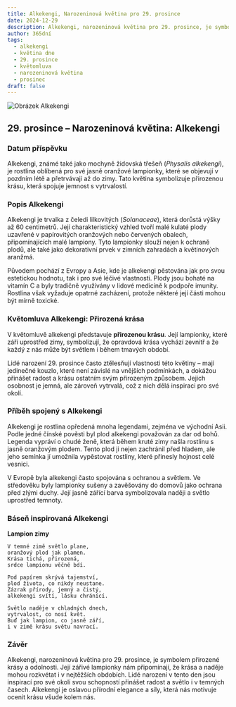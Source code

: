 ```yaml
---
title: Alkekengi, Narozeninová květina pro 29. prosince
date: 2024-12-29
description: Alkekengi, narozeninová květina pro 29. prosince, je symbolem Přirozená krása. Objevte její jedinečný význam, fascinující příběhy a poezii, která oslavuje její krásu.
author: 365dní
tags:
  - alkekengi
  - květina dne
  - 29. prosince
  - květomluva
  - narozeninová květina
  - prosinec
draft: false
---
```


![Obrázek Alkekengi](https://cdn.pixabay.com/photo/2018/10/15/12/44/autumn-fruit-3748896_960_720.jpg#center)


## 29. prosince – Narozeninová květina: Alkekengi

### Datum příspěvku

Alkekengi, známé také jako mochyně židovská třešeň (_Physalis alkekengi_), je rostlina oblíbená pro své jasně oranžové lampionky, které se objevují v pozdním létě a přetrvávají až do zimy. Tato květina symbolizuje přirozenou krásu, která spojuje jemnost s vytrvalostí.

### Popis Alkekengi

Alkekengi je trvalka z čeledi lilkovitých (_Solanaceae_), která dorůstá výšky až 60 centimetrů. Její charakteristický vzhled tvoří malé kulaté plody uzavřené v papírovitých oranžových nebo červených obalech, připomínajících malé lampiony. Tyto lampionky slouží nejen k ochraně plodů, ale také jako dekorativní prvek v zimních zahradách a květinových aranžmá.

Původem pochází z Evropy a Asie, kde je alkekengi pěstována jak pro svou estetickou hodnotu, tak i pro své léčivé vlastnosti. Plody jsou bohaté na vitamín C a byly tradičně využívány v lidové medicíně k podpoře imunity. Rostlina však vyžaduje opatrné zacházení, protože některé její části mohou být mírně toxické.

### Květomluva Alkekengi: Přirozená krása

V květomluvě alkekengi představuje **přirozenou krásu**. Její lampionky, které září uprostřed zimy, symbolizují, že opravdová krása vychází zevnitř a že každý z nás může být světlem i během tmavých období.

Lidé narození 29. prosince často ztělesňují vlastnosti této květiny – mají jedinečné kouzlo, které není závislé na vnějších podmínkách, a dokážou přinášet radost a krásu ostatním svým přirozeným způsobem. Jejich osobnost je jemná, ale zároveň vytrvalá, což z nich dělá inspiraci pro své okolí.

### Příběh spojený s Alkekengi

Alkekengi je rostlina opředená mnoha legendami, zejména ve východní Asii. Podle jedné čínské pověsti byl plod alkekengi považován za dar od bohů. Legenda vypráví o chudé ženě, která během kruté zimy našla rostlinu s jasně oranžovým plodem. Tento plod ji nejen zachránil před hladem, ale jeho semínka jí umožnila vypěstovat rostliny, které přinesly hojnost celé vesnici.

V Evropě byla alkekengi často spojována s ochranou a světlem. Ve středověku byly lampionky sušeny a zavěšovány do domovů jako ochrana před zlými duchy. Její jasně zářící barva symbolizovala naději a světlo uprostřed temnoty.

### Báseň inspirovaná Alkekengi

**Lampion zimy**

```
V temné zimě světlo plane,  
oranžový plod jak plamen.  
Krása tichá, přirozená,  
srdce lampionu věčně bdí.  

Pod papírem skrývá tajemství,  
plod života, co nikdy neustane.  
Zázrak přírody, jemný a čistý,  
alkekengi svítí, lásku chránící.  

Světlo naděje v chladných dnech,  
vytrvalost, co nosí květ.  
Buď jak lampion, co jasně září,  
i v zimě krásu světu navrací.  
```

### Závěr

Alkekengi, narozeninová květina pro 29. prosince, je symbolem přirozené krásy a odolnosti. Její zářivé lampionky nám připomínají, že krása a naděje mohou rozkvétat i v nejtěžších obdobích. Lidé narození v tento den jsou inspirací pro své okolí svou schopností přinášet radost a světlo i v temných časech. Alkekengi je oslavou přírodní elegance a síly, která nás motivuje ocenit krásu všude kolem nás.
